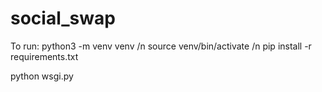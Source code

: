 # social_swap

To run:
  python3 -m venv venv /n
  source venv/bin/activate /n
  pip install -r requirements.txt

  python wsgi.py
